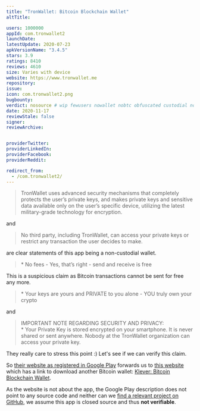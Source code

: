 ```yaml
---
title: "TronWallet: Bitcoin Blockchain Wallet"
altTitle: 

users: 1000000
appId: com.tronwallet2
launchDate: 
latestUpdate: 2020-07-23
apkVersionName: "3.4.5"
stars: 3.9
ratings: 8410
reviews: 4610
size: Varies with device
website: https://www.tronwallet.me
repository: 
issue: 
icon: com.tronwallet2.png
bugbounty: 
verdict: nosource # wip fewusers nowallet nobtc obfuscated custodial nosource nonverifiable reproducible bounty defunct
date: 2020-11-17
reviewStale: false
signer: 
reviewArchive:


providerTwitter: 
providerLinkedIn: 
providerFacebook: 
providerReddit: 

redirect_from:
  - /com.tronwallet2/
---
```



> TronWallet uses advanced security mechanisms that completely protects the
  user’s private keys, and makes private keys and sensitive data available only
  on the user’s specific device, utilizing the latest military-grade technology
  for encryption.

and

> No third party, including TronWallet, can access your private keys or restrict
  any transaction the user decides to make.

are clear statements of this app being a non-custodial wallet.

> \* No fees - Yes, that’s right - send and receive is free

This is a suspicious claim as Bitcoin transactions cannot be sent for free any
more.

> \* Your keys are yours and PRIVATE to you alone - YOU truly own your crypto

and

> IMPORTANT NOTE REGARDING SECURITY AND PRIVACY:<br>
  \* Your Private Key is stored encrypted on your smartphone. It is never shared
  or sent anywhere. Nobody at the TronWallet organization can access your
  private key.

They really care to stress this point :) Let's see if we can verify this claim.

So [their website as registered in Google Play](https://www.tronwallet.me/)
forwards us to [this website](https://klever.io/en/) which has a link to
download another Bitcoin wallet:
[Klever: Bitcoin Blockchain Wallet](/cash.klever.blockchain.wallet/).

As the website is not about the app, the Google Play description does not
point to any source code and neither can we
[find a relevant project on GitHub](https://github.com/search?q=%22com.tronwallet2%22&type=code),
we assume this app is closed source and thus **not verifiable**.
